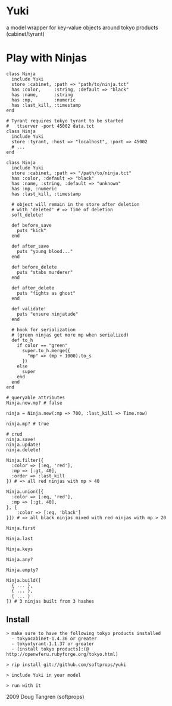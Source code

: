 # Yuki

a model wrapper for key-value objects around tokyo products (cabinet/tyrant) 
    
# Play with Ninjas

    class Ninja
      include Yuki
      store :cabinet, :path => "path/to/ninja.tct"
      has :color,     :string, :default => "black"
      has :name,      :string
      has :mp,        :numeric
      has :last_kill, :timestamp
    end
    
    # Tyrant requires tokyo tyrant to be started
    #   ttserver -port 45002 data.tct
    class Ninja
      include Yuki
      store :tyrant, :host => "localhost", :port => 45002
      # ...
    end
    
    class Ninja
      include Yuki
      store :cabinet, :path => "/path/to/ninja.tct"
      has :color, :default => "black"
      has :name, :string, :default => "unknown"
      has :mp, :numeric
      has :last_kill, :timestamp
      
      # object will remain in the store after deletion
      # with 'deleted' # => Time of deletion
      soft_delete!

      def before_save
        puts "kick"
      end

      def after_save
        puts "young blood..."
      end

      def before_delete
        puts "stabs murderer"
      end

      def after_delete
        puts "fights as ghost"
      end

      def validate!
        puts "ensure ninjatude"
      end

      # hook for serialization
      # (green ninjas get more mp when serialized)
      def to_h
        if color == "green"
          super.to_h.merge({
            "mp" => (mp + 1000).to_s
          })
        else
          super
        end
      end
    end

    # queryable attributes
    Ninja.new.mp? # false

    ninja = Ninja.new(:mp => 700, :last_kill => Time.now)

    ninja.mp? # true
    
    # crud
    ninja.save!
    ninja.update!
    ninja.delete!
    
    Ninja.filter({
      :color => [:eq, 'red'],
      :mp => [:gt, 40],
      :order => :last_kill
    }) # => all red ninjas with mp > 40
    
    Ninja.union([{
      :color => [:eq, 'red'],
      :mp => [:gt, 40],
    }, {
        :color => [:eq, 'black']
    }]) # => all black ninjas mixed with red ninjas with mp > 20
    
    Ninja.first
    
    Ninja.last
    
    Ninja.keys
    
    Ninja.any?
    
    Ninja.empty?
    
    Ninja.build([
      { ... },
      { ... },
      { ... }
    ]) # 3 ninjas built from 3 hashes
    
## Install
    > make sure to have the following tokyo products installed
      - tokyocabinet-1.4.36 or greater
      - tokyotyrant-1.1.37 or greater
      - [install tokyo products]:(@ http://openwferu.rubyforge.org/tokyo.html)

    > rip install git://github.com/softprops/yuki      
    
    > include Yuki in your model
    
    > run with it

2009 Doug Tangren (softprops)